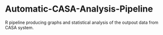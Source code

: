 # Automatic-CASA-Analysis-Pipeline

R pipeline producing graphs and statistical analysis of the outpout data from CASA system.

